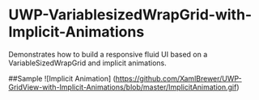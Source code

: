 # UWP-VariablesizedWrapGrid-with-Implicit-Animations
Demonstrates how to build a responsive fluid UI based on a VariableSizedWrapGrid and implicit animations.

##Sample
![Implicit Animation] (https://github.com/XamlBrewer/UWP-GridView-with-Implicit-Animations/blob/master/ImplicitAnimation.gif)
